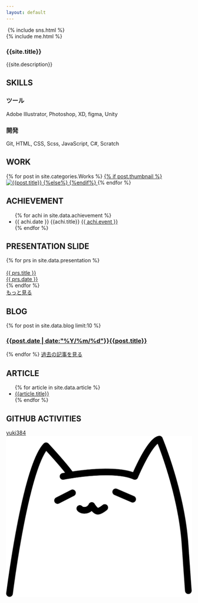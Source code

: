 ```yaml
---
layout: default
---
```

<div class="main">
  <div class="cover">
    <div class="cover-content">
      <img src="{{site.url}}/img/logo.svg" alt="" class="top-img">
      <!--<h1><a href="" style="color:#ff4d8c">{{site.title}}</a><a href="/profile"><span class="arrow">Click!<img src="/img/arrow.svg" width="60px"></span></a></h1>-->
      {% include sns.html %}
    </div>
  </div>
  <section id="aboutme">
    <div>
      {% include me.html %}
    </div>
    <div>
      <h3>{{site.title}}</h3>
      <p>{{site.description}}</p>
    </div>
  </section>
  <section>
    <h2 class="top-h2">SKILLS</h2>
    <h3>ツール</h3>
    <p>Adobe Illustrator, Photoshop, XD, figma, Unity</p>
    <h3>開発</h3>
    <p>Git, HTML, CSS, Scss, JavaScript, C#, Scratch</p>
  </section>
<!--<section id="skill">
  {% for work in site.data.skill %}
  <div class="work">
    <img src="{{site.url}}/img/icons/{{work.img}}" alt="">
    <h3>{{work.name}}</h3>
  </div>
  {% endfor %}
</section>-->
<section id="Works">
  <h2 class="top-h2">WORK</h2>
  <div class="flex">
  {% for post in site.categories.Works %}
  <a href="{{ site.baseurl }}{{ post.url }}" class="project">
    {% if post.thumbnail %}
    <img src="{{site.url}}/img/{{post.categories}}/{{ post.thumbnail }}" alt="{{post.title}}" class="thumbnail" loading="lazy">
    {%else%}
    {%endif%}
    <!--<div class="prj-dsc">
      <h3>{{post.title}}</h3>
      <div class="flex">
      {% for tag in post.tags %}
      <p class="tag">{{tag}}</p>
      {% endfor %}
      </div>
    </div>-->
  </a>
  {% endfor %}
  </div>
</section>
<section id="achievement">
  <h2 class="top-h2">ACHIEVEMENT</h2>
  <ul class="achi">
  {% for achi in site.data.achievement %}
  <li>{{ achi.date }} <span class="achi-title">{{achi.title}}</span> <a href="{{ achi.url }}" target="_blank" class="achievement" rel="noopener">{{ achi.event }}</a></li>
  {% endfor %}
  </ul>
</section>

<section id="Presentation">
  <h2 class="top-h2">PRESENTATION SLIDE</h2>
  <div class="flex">
    {% for prs in site.data.presentation %}
    <a href="{{ prs.url }}" target="_blank" class="prs" rel="noopener">
      <div class="prs-img">
        <img src="{{prs.img}}" alt="" loading="lazy">
      </div>
      <div class="prs-dsc">
        {{ prs.title }}<br>
        {{ prs.date }}
      </div>
    </a>
    {% endfor %}
  </div>
  <a href="https://speakerdeck.com/yuki384" class="button">もっと見る</a>
</section>
<section id="Blog">
  <h2 class="top-h2">BLOG</h2>
  {% for post in site.data.blog limit:10 %}
  <a href="{{ post.url }}">
  <article class="posts">
    <div class="post-text">
      <h3><span>{{post.date | date:"%Y/%m/%d"}}</span>{{post.title}}</h3>
    </div>
  </article>
  </a>
  {% endfor %}
  <a href="{{site.url}}/blog" class="button">過去の記事を見る</a>
</section>
<section id="Articles">
  <h2 class="top-h2">ARTICLE</h2>
  <ul>
    {% for article in site.data.article %}
      <li><a href="{{article.url}}" target="_blank" rel="noopener">{{article.title}}</a></li>
    {% endfor %}
  </ul>
</section>
<section>
  <h2 class="top-h2">GITHUB ACTIVITIES</h2>
  <a href="https://github.com/yuki384"><i class="fab fa-github"></i> yuki384<img src="https://grass-graph.moshimo.works/images/yuki384.png" alt="" class="shiba-img"></a>
</section>
</div>
<div id="hukidashis">
</div><div class="neko-anime" onclick="neko()"><img src="img/nyan.svg" alt="" class="neko"></div>
<script type="text/javascript">
  function neko(){
    var serihu = [ "ニャン", "ニャアン", "ミャッ", "ニャーン", "ニャッ", "フニャー", "ミャオー", "ミューン", "ニャゴッ"] ;
    var nekochan= document.createElement("div");
    nekochan.className = "hukidashi";
    nekochan.textContent = serihu[ Math.floor( Math.random() * serihu.length ) ];
    document.getElementById('hukidashis').appendChild(nekochan);
    setTimeout("document.querySelector('#hukidashis > div').parentNode.removeChild(document.querySelector('#hukidashis > div'));", 3000);
  }
</script>
